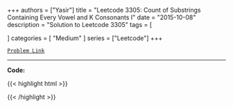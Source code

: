 
+++
authors = ["Yasir"]
title = "Leetcode 3305: Count of Substrings Containing Every Vowel and K Consonants I"
date = "2015-10-08"
description = "Solution to Leetcode 3305"
tags = [
    
]
categories = [
    "Medium"
]
series = ["Leetcode"]
+++



[`Problem Link`](https://leetcode.com/problems/count-of-substrings-containing-every-vowel-and-k-consonants-i/description/)

---

**Code:**

{{< highlight html >}}

{{< /highlight >}}


